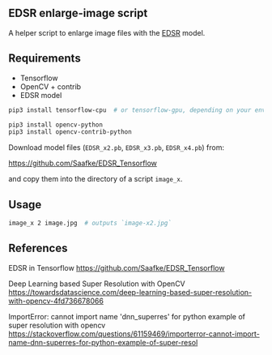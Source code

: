 ## EDSR enlarge-image script

A helper script to enlarge image files with the [EDSR](https://github.com/Saafke/EDSR_Tensorflow) model.
## Requirements

* Tensorflow
* OpenCV + contrib
* EDSR model

```sh
pip3 install tensorflow-cpu  # or tensorflow-gpu, depending on your environmnet
```

```sh
pip3 install opencv-python
pip3 install opencv-contrib-python
```
Download model files (`EDSR_x2.pb`, `EDSR_x3.pb`, `EDSR_x4.pb`) from:

https://github.com/Saafke/EDSR_Tensorflow

and copy them into the directory of a script `image_x`.

## Usage

```sh
image_x 2 image.jpg  # outputs `image-x2.jpg`
```

## References

EDSR in Tensorflow https://github.com/Saafke/EDSR_Tensorflow

Deep Learning based Super Resolution with OpenCV https://towardsdatascience.com/deep-learning-based-super-resolution-with-opencv-4fd736678066

ImportError: cannot import name 'dnn_superres' for python example of super resolution with opencv https://stackoverflow.com/questions/61159469/importerror-cannot-import-name-dnn-superres-for-python-example-of-super-resol

